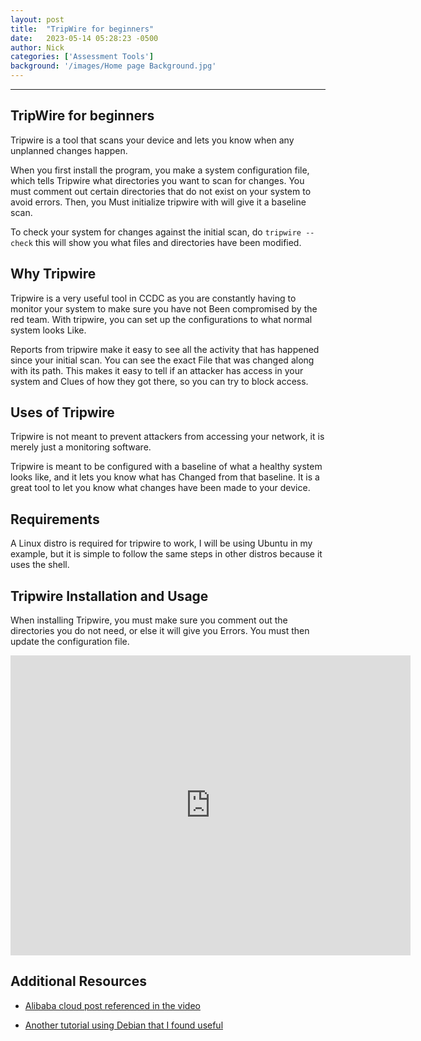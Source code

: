 ```yaml
---
layout: post
title:  "TripWire for beginners"
date:   2023-05-14 05:28:23 -0500
author: Nick
categories: ['Assessment Tools']
background: '/images/Home page Background.jpg'
---
```

----
## TripWire for beginners

Tripwire is a tool that scans your device and lets you know when any unplanned changes happen.

 When you first install the program, you make a system configuration file, which tells Tripwire what directories you want
 to scan for changes. You must comment out certain directories that do not exist on your system to avoid errors.
 Then, you Must initialize tripwire with will give it a baseline scan.

To check your system for changes against the initial scan, do `tripwire --check`
 this will show you what files and directories have been modified. 

## Why Tripwire

Tripwire is a very useful tool in CCDC as you are constantly having to monitor your system to make sure you have not
Been compromised by the red team. With tripwire, you can set up the configurations to what normal system looks
Like.
 
Reports from tripwire make it easy to see all the activity that has happened since your initial scan. You can see the exact
File that was changed along with its path. This makes it easy to tell if an attacker has access in your system and
Clues of how they got there, so you can try to block access.

## Uses of Tripwire
Tripwire is not meant to prevent attackers from accessing your network, it is merely just a monitoring software.

Tripwire is meant to be configured with a baseline of what a healthy system looks like, and it lets you know what has
Changed from that baseline. It is a great tool to let you know what changes have been made to your device.

## Requirements
A Linux distro is required for tripwire to work, I  will be using Ubuntu in my example, but it is simple to follow the same
steps in other distros because it  uses the shell.

## Tripwire Installation and Usage
When installing Tripwire, you must make sure you comment out the directories you do not need, or else it will give you Errors. You must then update the configuration file.

<iframe width="640" height="480" src="https://www.youtube.com/embed/G1QoAgxdYX4" frameborder="0" allowfullscreen ></iframe>

## Additional Resources

- [Alibaba cloud post referenced in the video](https://www.alibabacloud.com/blog/how-to-install-and-configure-tripwire-ids-on-ubuntu-16-04_594498)

- [Another tutorial using Debian that I found useful](https://www.youtube.com/watch?v=PI3Bj65-TOw&ab_channel=seanmancini)




